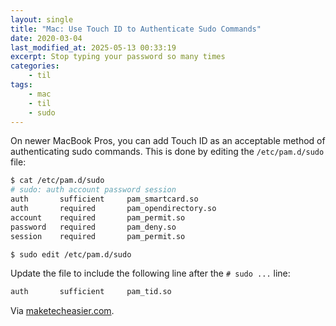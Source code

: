 ```yaml
---
layout: single
title: "Mac: Use Touch ID to Authenticate Sudo Commands"
date: 2020-03-04
last_modified_at: 2025-05-13 00:33:19
excerpt: Stop typing your password so many times
categories:
    - til
tags:
    - mac
    - til
    - sudo
---
```


On newer MacBook Pros, you can add Touch ID as an acceptable method of authenticating sudo commands.
This is done by editing the `/etc/pam.d/sudo` file:

```bash
$ cat /etc/pam.d/sudo
# sudo: auth account password session
auth       sufficient     pam_smartcard.so
auth       required       pam_opendirectory.so
account    required       pam_permit.so
password   required       pam_deny.so
session    required       pam_permit.so

$ sudo edit /etc/pam.d/sudo
```

Update the file to include the following line after the `# sudo ...` line:

```bash
auth       sufficient     pam_tid.so
```

Via [maketecheasier.com](https://www.maketecheasier.com/use-touch-id-authenticate-sudo-commands-mac/).
